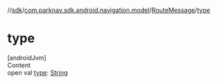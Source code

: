 //[sdk](../../../index.md)/[com.parknav.sdk.android.navigation.model](../index.md)/[RouteMessage](index.md)/[type](type.md)



# type  
[androidJvm]  
Content  
open val [type](type.md): [String](https://developer.android.com/reference/kotlin/java/lang/String.html)  



